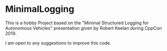 # MinimalLogging

This is a hobby Project based on the "Minimal Structured Logging for Autonomous Vehicles" presentation given by Robert Keelan during CppCon 2019.

I am open to any suggestions to improve this code.